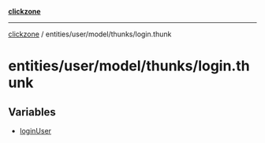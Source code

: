 [**clickzone**](../../../../../README.md)

***

[clickzone](../../../../../README.md) / entities/user/model/thunks/login.thunk

# entities/user/model/thunks/login.thunk

## Variables

- [loginUser](variables/loginUser.md)
